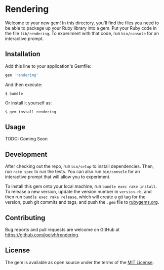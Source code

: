 # Rendering

Welcome to your new gem! In this directory, you'll find the files you need to be able to package up your Ruby library into a gem. Put your Ruby code in the file `lib/rendering`. To experiment with that code, run `bin/console` for an interactive prompt.

## Installation

Add this line to your application's Gemfile:

```ruby
gem 'rendering'
```

And then execute:

    $ bundle

Or install it yourself as:

    $ gem install rendering

## Usage

TODO: Coming Soon

## Development

After checking out the repo, run `bin/setup` to install dependencies. Then, run `rake spec` to run the tests. You can also run `bin/console` for an interactive prompt that will allow you to experiment.

To install this gem onto your local machine, run `bundle exec rake install`. To release a new version, update the version number in `version.rb`, and then run `bundle exec rake release`, which will create a git tag for the version, push git commits and tags, and push the `.gem` file to [rubygems.org](https://rubygems.org).

## Contributing

Bug reports and pull requests are welcome on GitHub at https://github.com/joelvh/rendering.

## License

The gem is available as open source under the terms of the [MIT License](https://opensource.org/licenses/MIT).
